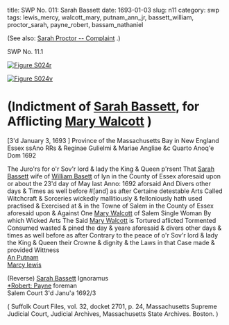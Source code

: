 title: SWP No. 011: Sarah Bassett
date: 1693-01-03
slug: n11
category: swp
tags: lewis_mercy, walcott_mary, putnam_ann_jr, bassett_william, proctor_sarah, payne_robert, bassam_nathaniel




(See also: [Sarah Proctor -- Complaint](/n108.html#n108.1) .)

<div markdown class="doc" id="n11.1">

<div class="doc_id">SWP No. 11.1</div>


<span markdown class="figure">[![Figure S024r](archives/Suffolk/small/S024A.jpg)](archives/Suffolk/large/S024A.jpg)</span>

<span markdown class="figure">[![Figure S024v](archives/Suffolk/small/S024B.jpg)](archives/Suffolk/large/S024B.jpg)</span>

# (Indictment of [Sarah Bassett](/tag/bassam_nathaniel.html), for Afflicting [Mary Walcott](/tag/walcott_mary.html) )

[3'd January 3, 1693 ] Province of the Massachusetts  Bay in New England Essex  ssAno RRs & Reginae Gulielmi & Mariae Angliae &c Quarto Anoq'e  Dom 1692

The Juro'rs for o'r Sov'r lord & lady the King & Queen p'rsent  That [Sarah Bassett](/tag/bassam_nathaniel.html) wife of [William Basett](/tag/bassett_william.html) of lyn in the County  of Essex aforesaid upon or about the 23'd day of May last Anno: 1692 aforsaid  And Divers other days & Times as well before #[and] as after Certaine  detestable Arts Called Witchcraft & Sorceries wickedly mallitiously  & felloniously hath used practised & Exercised at & in the Towne  of Salem in the County of Essex aforesaid upon & Against One  [Mary Walcott](/tag/walcott_mary.html) of Salem Single Woman By which Wicked Arts The  Said [Mary Walcott](/tag/walcott_mary.html) is Tortured aflicted Tormented Consumed wasted  & pined the day & yeare aforesaid & divers other days & times as  well before as after Contrary to the peace of o'r Sov'r lord & lady the King  & Queen their Crowne & dignity & the Laws in that Case made  & provided
Wittness  
[An Putnam](/tag/putnam_ann_jr.html)  
[Marcy lewis](/tag/lewis_mercy.html) 

(Reverse) [Sarah Bassett](/tag/bassam_nathaniel.html) 
Ignoramus  
[*Robert: Payne](/tag/payne_robert.html) 
foreman  
Salem Court 3'd Janu'a 1692/3  

( Suffolk Court Files, vol. 32, docket 2701, p. 24, Massachusetts Supreme Judicial Court, Judicial Archives, Massachusetts State Archives. Boston. )

</div>

